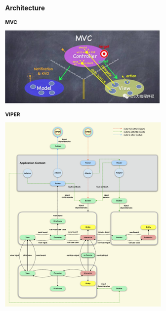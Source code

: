 ## Architecture

### MVC

<img src="../images/Architecture/mvc.JPG" width=500/>

### VIPER

<img src="../images/Architecture/viper_full.png" />
